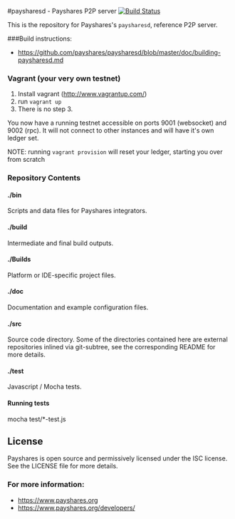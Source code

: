 #paysharesd - Payshares P2P server
[![Build Status](https://travis-ci.org/payshares/paysharesd.svg?branch=master)](https://travis-ci.org/Payshares/paysharesd)

This is the repository for Payshares's `paysharesd`, reference P2P server.

###Build instructions:
* https://github.com/payshares/paysharesd/blob/master/doc/building-paysharesd.md

### Vagrant (your very own testnet)

1.  Install vagrant (http://www.vagrantup.com/)
2.  run `vagrant up`
3.  There is no step 3.

You now have a running testnet accessible on ports 9001 (websocket) and 9002 (rpc).  It will not connect to other instances and will have it's own ledger set.

NOTE: running `vagrant provision` will reset your ledger, starting you over from scratch

### Repository Contents

#### ./bin
Scripts and data files for Payshares integrators.

#### ./build
Intermediate and final build outputs.

#### ./Builds
Platform or IDE-specific project files.

#### ./doc
Documentation and example configuration files.

#### ./src
Source code directory. Some of the directories contained here are
external repositories inlined via git-subtree, see the corresponding
README for more details.

#### ./test
Javascript / Mocha tests.

#### Running tests
mocha test/*-test.js


## License
Payshares is open source and permissively licensed under the ISC license. See the
LICENSE file for more details.

### For more information:
* https://www.payshares.org
* https://www.payshares.org/developers/

